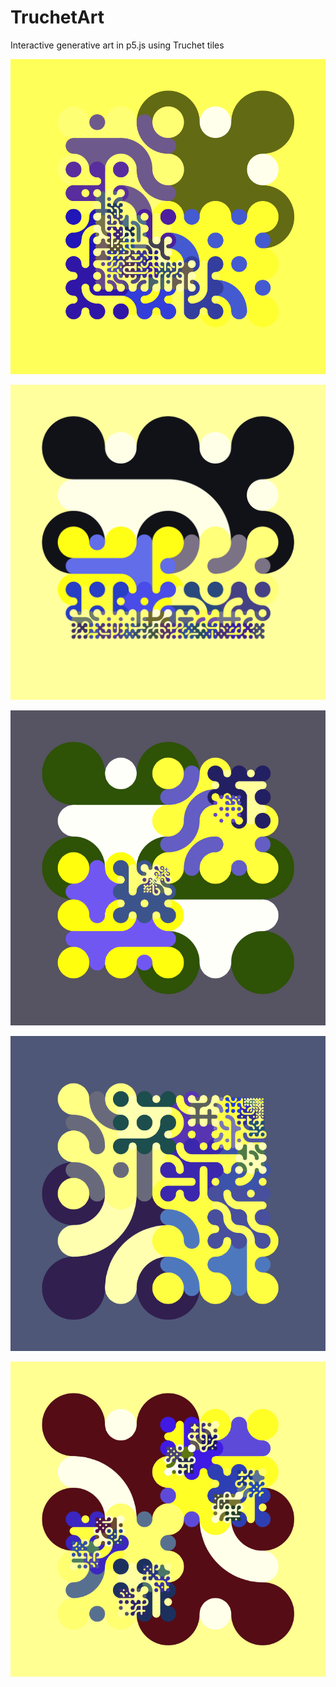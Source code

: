 # TruchetArt
Interactive generative art in p5.js using Truchet tiles

![alt text](https://github.com/ESikich/TruchetArt/blob/master/download.png?raw=true)

![alt text](https://github.com/ESikich/TruchetArt/blob/master/download%20(3).png?raw=true)

![alt text](https://github.com/ESikich/TruchetArt/blob/master/download%20(5).png?raw=true)

![alt text](https://github.com/ESikich/TruchetArt/blob/master/download%20(6).png?raw=true)

![alt text](https://github.com/ESikich/TruchetArt/blob/master/download%20(7).png?raw=true)
